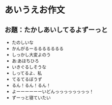 # あいうえお作文
## お題：たかしあいしてるよずーっと
- たのしいな
- かんがるーるるるるるるる
- しっかし大変よのう
- あ:あほちひろ
- いきぐるしそうな
- しってるよ、私
- てるてるぼうず
- るん！るん！るん！
- よーーーーーーいどんっっっっっっっっ！
- ずーっと寝ていたい